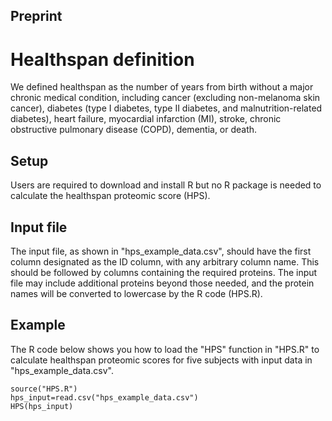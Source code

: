 ## Preprint

# Healthspan definition
We defined healthspan as the number of years from birth without a major chronic medical condition, including cancer (excluding non-melanoma skin cancer), diabetes (type I diabetes, type II diabetes, and malnutrition-related diabetes), heart failure, myocardial infarction (MI), stroke, chronic obstructive pulmonary disease (COPD), dementia, or death.

## Setup
Users are required to download and install R but no R package is needed to calculate the healthspan proteomic score (HPS).

## Input file
The input file, as shown in "hps_example_data.csv", should have the first column designated as the ID column, with any arbitrary column name. This should be followed by columns containing the required proteins. The input file may include additional proteins beyond those needed, and the protein names will be converted to lowercase by the R code (HPS.R).

## Example
The R code below shows you how to load the "HPS" function in "HPS.R" to calculate healthspan proteomic scores for five subjects with input data in "hps_example_data.csv".
```
source("HPS.R")
hps_input=read.csv("hps_example_data.csv")
HPS(hps_input)
```
